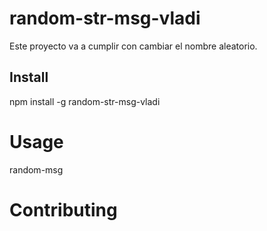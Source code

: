 # random-str-msg-vladi
Este proyecto va a cumplir con cambiar el nombre aleatorio.

## Install
npm install -g random-str-msg-vladi

#  Usage
random-msg

# Contributing

